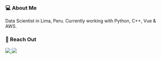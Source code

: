 ### 💻 About Me
Data Scientist in Lima, Peru. Currently working with Python, C++, Vue & AWS.

### 📨 Reach Out

<a href="https://overfed-rating.000webhostapp.com/" target="_blank"><img src="https://img.shields.io/badge/website-000?style=for-the-badge&logo=About.me&logoColor=white" /> <a href="https://www.linkedin.com/in/martin-perez-bonany-329859224/" target="_blank"><img src="https://img.shields.io/badge/LinkedIn-0077B5?style=for-the-badge&logo=linkedin&logoColor=white" /> 
